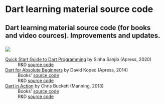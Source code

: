 # Dart learning material source code
## Dart learning material source code (for books and video cources). Improvements and updates.

### ![](https://placehold.it/350x90/009955/fff?text=Books)
<dl>
  <dt><a href="https://www.apress.com/gp/book/9781484255612">Quick Start Guide to Dart Programming</a> by Sinha Sanjib (Apress, 2020)</dt>
    <dd>R&amp;D <a href="#">source code</a></dd>  
  <dt><a href="https://www.apress.com/gp/book/9781430264811">Dart for Absolute Beginners</a> by David Kopec (Apress, 2014)</dt>
    <dd>Books' <a href="https://github.com/apress/dart-for-absolute-begs">source code</a></dd> 
    <dd>R&amp;D <a href="https://github.com/rustkas/dart-for-absolute-begs">source code</a></dd>  
   
  
  <dt><a href="https://www.manning.com/books/dart-in-action">Dart in Action</a> by Chris Buckett (Manning, 2013)</dt>
    <dd>Books' <a href="https://www.manning.com/downloads/555">source code</a></dd> 
    <dd>R&amp;D <a href="https://github.com/rustkas/dart_in_action_my_R-D">source code</a></dd>  
  
</dl>  
